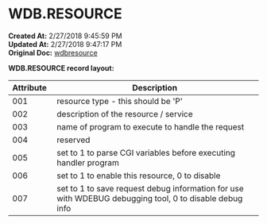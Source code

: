 # WDB.RESOURCE

**Created At:** 2/27/2018 9:45:59 PM  
**Updated At:** 2/27/2018 9:47:17 PM  
**Original Doc:** [wdbresource](https://docs.jbase.com/34473-docs/wdbresource)  




**WDB.RESOURCE record layout:**


| **Attribute** <br> | **Description** <br> |
| --- | --- |
| 001<br> | resource type - this should be 'P'<br> |
| 002<br> | description of the resource / service<br> |
| 003<br> | name of program to execute to handle the request<br> |
| 004<br> | reserved<br> |
| 005<br> | set to 1 to parse CGI variables before executing handler program<br> |
| 006<br> | set to 1 to enable this resource, 0 to disable<br> |
| 007<br> | set to 1 to save request debug information for use with WDEBUG debugging tool, 0 to disable debug info |

